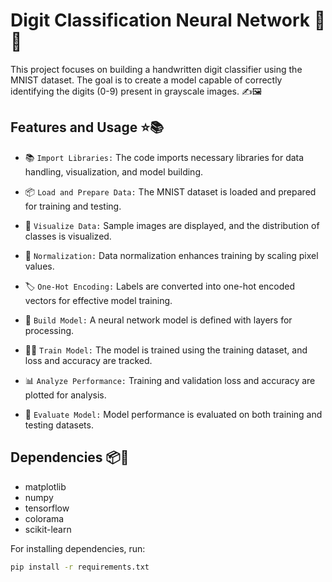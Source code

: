 # Digit Classification Neural Network :1234::brain: 

This project focuses on building a handwritten digit classifier using the MNIST dataset. The goal is to create a model capable of correctly identifying the digits (0-9) present in grayscale images. :writing_hand::framed_picture:

## Features and Usage :star::books:

- :books: `Import Libraries:` The code imports necessary libraries for data handling, visualization, and model building.

- :package: `Load and Prepare Data:` The MNIST dataset is loaded and prepared for training and testing.

- :eyes: `Visualize Data:` Sample images are displayed, and the distribution of classes is visualized.

- :straight_ruler: `Normalization:` Data normalization enhances training by scaling pixel values.

- :label: `One-Hot Encoding:` Labels are converted into one-hot encoded vectors for effective model training.

- :brain: `Build Model:` A neural network model is defined with layers for processing.

- :weight_lifting_man: `Train Model:` The model is trained using the training dataset, and loss and accuracy are tracked.

- :bar_chart: `Analyze Performance:` Training and validation loss and accuracy are plotted for analysis.

- :monocle_face: `Evaluate Model:` Model performance is evaluated on both training and testing datasets.

## Dependencies :package::link:

- matplotlib
- numpy
- tensorflow
- colorama
- scikit-learn

For installing dependencies, run:
```bash
pip install -r requirements.txt

